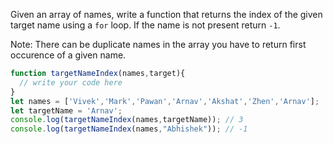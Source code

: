 Given an array of names, write a function that returns the index of the given target name using a `for` loop.
If the name is not present return `-1`.

Note: There can be duplicate names in the array you have to return first occurence of a given name.

```js
function targetNameIndex(names,target){
  // write your code here
}
let names = ['Vivek','Mark','Pawan','Arnav','Akshat','Zhen','Arnav'];
let targetName = 'Arnav';
console.log(targetNameIndex(names,targetName)); // 3
console.log(targetNameIndex(names,"Abhishek")); // -1
```
